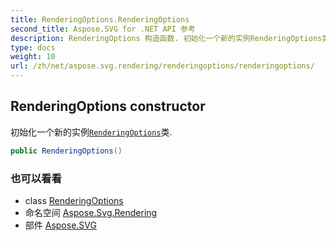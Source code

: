 ```yaml
---
title: RenderingOptions.RenderingOptions
second_title: Aspose.SVG for .NET API 参考
description: RenderingOptions 构造函数. 初始化一个新的实例RenderingOptions类.
type: docs
weight: 10
url: /zh/net/aspose.svg.rendering/renderingoptions/renderingoptions/
---
```

## RenderingOptions constructor

初始化一个新的实例[`RenderingOptions`](../)类.

```csharp
public RenderingOptions()
```

### 也可以看看

* class [RenderingOptions](../)
* 命名空间 [Aspose.Svg.Rendering](../../renderingoptions/)
* 部件 [Aspose.SVG](../../../)


